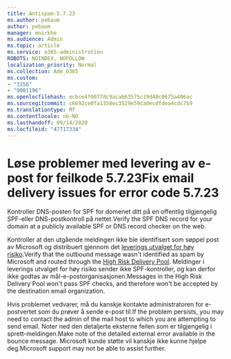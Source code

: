 ```yaml
---
title: Antispam-5.7.23
ms.author: pebaum
author: pebaum
manager: mnirkhe
ms.audience: Admin
ms.topic: article
ms.service: o365-administration
ROBOTS: NOINDEX, NOFOLLOW
localization_priority: Normal
ms.collection: Adm_O365
ms.custom:
- "3156"
- "9001196"
ms.openlocfilehash: ecbce4f0077dc9acab63575c19d40c0675a406ac
ms.sourcegitcommit: c6692ce0fa1358ec3529e59ca0ecdfdea4cdc759
ms.translationtype: MT
ms.contentlocale: nb-NO
ms.lasthandoff: 09/14/2020
ms.locfileid: "47717334"
---
```

# <a name="fix-email-delivery-issues-for-error-code-5723"></a><span data-ttu-id="3f2fd-102">Løse problemer med levering av e-post for feilkode 5.7.23</span><span class="sxs-lookup"><span data-stu-id="3f2fd-102">Fix email delivery issues for error code 5.7.23</span></span>

<span data-ttu-id="3f2fd-103">Kontroller DNS-posten for SPF for domenet ditt på en offentlig tilgjengelig SPF-eller DNS-postkontroll på nettet.</span><span class="sxs-lookup"><span data-stu-id="3f2fd-103">Verify the SPF DNS record for your domain at a publicly available SPF or DNS record checker on the web.</span></span>

<span data-ttu-id="3f2fd-104">Kontroller at den utgående meldingen ikke ble identifisert som søppel post av Microsoft og distribuert gjennom det [leverings utvalget for høy risiko](https://docs.microsoft.com/microsoft-365/security/office-365-security/high-risk-delivery-pool-for-outbound-messages).</span><span class="sxs-lookup"><span data-stu-id="3f2fd-104">Verify that the outbound message wasn't identified as spam by Microsoft and routed through the [High Risk Delivery Pool](https://docs.microsoft.com/microsoft-365/security/office-365-security/high-risk-delivery-pool-for-outbound-messages).</span></span> <span data-ttu-id="3f2fd-105">Meldinger i leverings utvalget for høy risiko sender ikke SPF-kontroller, og kan derfor ikke godtas av mål-e-postorganisasjonen.</span><span class="sxs-lookup"><span data-stu-id="3f2fd-105">Messages in the High Risk Delivery Pool won't pass SPF checks, and therefore won't be accepted by the destination email organization.</span></span>

<span data-ttu-id="3f2fd-106">Hvis problemet vedvarer, må du kanskje kontakte administratoren for e-postvertet som du prøver å sende e-post til.</span><span class="sxs-lookup"><span data-stu-id="3f2fd-106">If the problem persists, you may need to contact the admin of the mail host to which you are attempting to send email.</span></span> <span data-ttu-id="3f2fd-107">Noter ned den detaljerte eksterne feilen som er tilgjengelig i sprett-meldingen.</span><span class="sxs-lookup"><span data-stu-id="3f2fd-107">Make note of the detailed external error available in the bounce message.</span></span> <span data-ttu-id="3f2fd-108">Microsoft kunde støtte vil kanskje ikke kunne hjelpe deg.</span><span class="sxs-lookup"><span data-stu-id="3f2fd-108">Microsoft support may not be able to assist further.</span></span>
